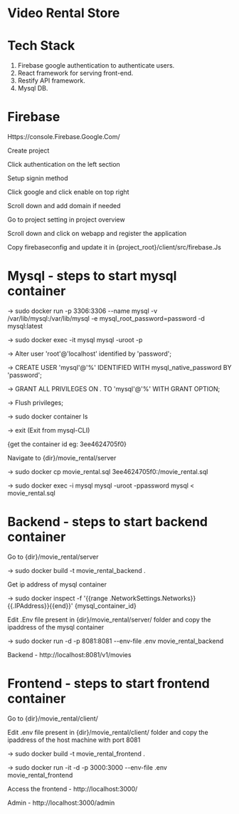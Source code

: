 # Video Rental Store

# Tech Stack

 1. Firebase google authentication to authenticate users.
 2. React framework for serving front-end.
 3. Restify API framework.
 4. Mysql DB.

# Firebase

Https://console.Firebase.Google.Com/

Create project

Click authentication on the left section

Setup signin method 

Click google and click enable on top right

Scroll down and add domain if needed

Go to project setting in project overview

Scroll down and click on webapp and register the application

Copy firebaseconfig and update it in {project_root}/client/src/firebase.Js


# Mysql - steps to start mysql container

-> sudo docker run -p 3306:3306 --name mysql -v /var/lib/mysql:/var/lib/mysql -e mysql_root_password=password -d mysql:latest

-> sudo docker exec -it mysql mysql -uroot -p

-> Alter user 'root'@'localhost' identified by 'password';

-> CREATE USER 'mysql'@'%' IDENTIFIED WITH mysql_native_password BY 'password';

-> GRANT ALL PRIVILEGES ON *.* TO 'mysql'@'%' WITH GRANT OPTION;

-> Flush privileges;

-> sudo docker container ls

-> exit (Exit from mysql-CLI)

{get the container id eg: 3ee4624705f0}
 
Navigate to {dir}/movie_rental/server

-> sudo docker cp movie_rental.sql 3ee4624705f0:/movie_rental.sql

-> sudo docker exec -i mysql mysql -uroot -ppassword mysql < movie_rental.sql


# Backend - steps to start backend container

Go to {dir}/movie_rental/server

-> sudo docker build -t movie_rental_backend .

Get ip address of mysql container

-> sudo docker inspect -f '{{range .NetworkSettings.Networks}}{{.IPAddress}}{{end}}' {mysql_container_id}

Edit .Env file present in {dir}/movie_rental/server/ folder and copy the ipaddress of the mysql container 

-> sudo docker run -d -p 8081:8081 --env-file .env movie_rental_backend

Backend - http://localhost:8081/v1/movies



# Frontend - steps to start frontend container

Go to {dir}/movie_rental/client/

Edit .env file present in {dir}/movie_rental/client/ folder and copy the ipaddress of the host machine with port 8081

-> sudo docker build -t movie_rental_frontend .

-> sudo docker run -it -d -p 3000:3000 --env-file .env movie_rental_frontend

Access the frontend - http://localhost:3000/

Admin - http://localhost:3000/admin 






